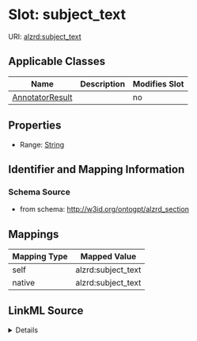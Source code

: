 

# Slot: subject_text

URI: [alzrd:subject_text](http://w3id.org/ontogpt/alzrd_sectionsubject_text)



<!-- no inheritance hierarchy -->





## Applicable Classes

| Name | Description | Modifies Slot |
| --- | --- | --- |
| [AnnotatorResult](AnnotatorResult.md) |  |  no  |







## Properties

* Range: [String](String.md)





## Identifier and Mapping Information







### Schema Source


* from schema: http://w3id.org/ontogpt/alzrd_section




## Mappings

| Mapping Type | Mapped Value |
| ---  | ---  |
| self | alzrd:subject_text |
| native | alzrd:subject_text |




## LinkML Source

<details>
```yaml
name: subject_text
from_schema: http://w3id.org/ontogpt/alzrd_section
rank: 1000
alias: subject_text
owner: AnnotatorResult
domain_of:
- AnnotatorResult
range: string

```
</details>